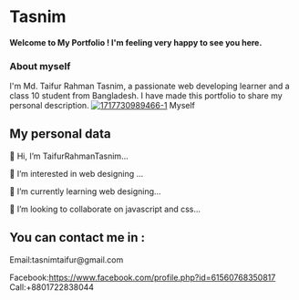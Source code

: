 # Tasnim
<!DOCTYPE html>
<html>
<head>
    <h4>Welcome to My Portfolio ! I'm feeling very happy to see you here.</h4>
</head>

<chest>
<h3>About myself </h3>
I'm Md. Taifur Rahman Tasnim, a passionate web developing learner and a class 10 student from Bangladesh. I have made this portfolio to share my personal description.  
</chest>
<a href="https://ibb.co/m6ZS0sF"><img src="https://i.ibb.co/6g9N8hJ/1717730989466-1.jpg" alt="1717730989466-1" border="0"></a>
Myself
<body>
<h2>My personal data</h2>
👋 Hi, I’m TaifurRahmanTasnim...

👀 I’m interested in web designing ...

🌱 I’m currently learning web designing...

💞️ I’m looking to collaborate on javascript and css...
</body>
<footer>
<h2>You can contact me in :</h2>
    Email:tasnimtaifur@gmail.com 
 
Facebook:https://www.facebook.com/profile.php?id=61560768350817</a>
Call:+8801722838044
</footer>
    </html>
